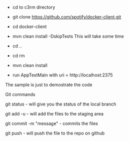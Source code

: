 - cd to c3rm directory
- git clone https://github.com/spotify/docker-client.git 
- cd docker-client
- mvn clean install -DskipTests 
This will take some time

- cd ..
- cd rm
- mvn clean install
- run AppTestMain with uri =  http://localhost:2375

The sample is just to demostrate the code

Git commands

git status - will give you the status of the local branch

git add -u - will add the files to the staging area

git commit -m "message" - commits the files

git push - will push the file to the repo on github


